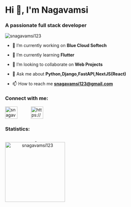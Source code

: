 <h1 align="left">Hi 👋, I'm Nagavamsi</h1>
<h3 align="left">A passionate full stack developer</h3>

<p align="left" > <img src="https://komarev.com/ghpvc/?username=snagavamsi123&label=Profile%20views&color=0e75b6&style=flat" alt="snagavamsi123" /> </p>


- 🔭 I’m currently working on **Blue Cloud Softech**

- 🌱 I’m currently learning **Flutter**

- 👯 I’m looking to collaborate on **Web Projects**

- 💬 Ask me about **Python,Django,FastAPI,NextJS(React)**

- 📫 How to reach me **snagavamsi123@gmail.com**

<h3 align="left" color='#f03c15'> Connect with me: </h3>
<p align="left" class='text-center'>
<a href="https://linkedin.com/in/snagavamsi123" style='padding-right:20px !important;margin-right: 20px !important;' target="blank"><img align="center" src="https://cdn-icons-png.flaticon.com/512/1384/1384014.png" alt="snagavamsi123" height="40" width="40" /></a>
<a href="https://www.hackerrank.com/snagavamsi123" style='padding-right:10px !important' target="blank"><img align="center" src="https://cdn.icon-icons.com/icons2/2389/PNG/512/hackerrank_logo_icon_145206.png" alt="https://www.hackerrank.com/snagavamsi123" height="40" width="40" /></a>
</p>

<h3 align="left">Statistics:</h3>
<a href='#'>   
<!-- <p style='width:200px !important'>
    <img style='height:195px !important;'  align="left" src="https://github-readme-stats.vercel.app/api/top-langs?username=snagavamsi123&show_icons=true&locale=en&layout=compact" alt="snagavamsi123" />
 </p>          
<p style='width:200px !important'>&nbsp;
  <img style='height:195px !important;'  align="left" src="https://github-readme-stats.vercel.app/api?username=snagavamsi123&show_icons=true&locale=en" alt="snagavamsi123" />
  </p>    -->
<p  align="center" style='width:200px !important'>&nbsp;<img  align="left" style='height:195px !important;' align="left"  src="https://github-readme-streak-stats.herokuapp.com/?user=snagavamsi123&" alt="snagavamsi123" /></p>
</a>
